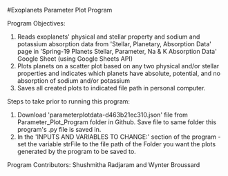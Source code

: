 #Exoplanets Parameter Plot Program

Program Objectives:

1. Reads exoplanets' physical and stellar property and sodium and potassium absorption data from 'Stellar, Planetary, Absorption Data' page in 
'Spring-19 Planets Stellar, Parameter, Na & K Absorption Data' Google Sheet (using Google Sheets API)
2. Plots planets on a scatter plot based on any two physical and/or stellar properties and indicates which planets have absolute, potential, and no absorption of sodium and/or potassium
3. Saves all created plots to indicated file path in personal computer. 

Steps to take prior to running this program:

1. Download 'parameterplotdata-d463b21ec310.json' file from Parameter_Plot_Program folder in Github. Save file to same folder this program's .py file is saved in. 
2. In the 'INPUTS AND VARIABLES TO CHANGE:' section of the program - set the variable strFile to the file path of the Folder you want the plots generated by the program to be saved to.

Program Contributors: Shushmitha Radjaram and Wynter Broussard
